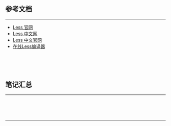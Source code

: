 ## 参考文档

---

* [Less 官网](http://lesscss.org/)
* [Less 中文网](http://lesscss.cn/)
* [Less 中文官网](http://www.1024i.com/demo/less/)
* [在线Less编译器](http://tool.oschina.net/less)



<br/><br/><br/>



## 笔记汇总

---





<br/><br/><br/>

---

